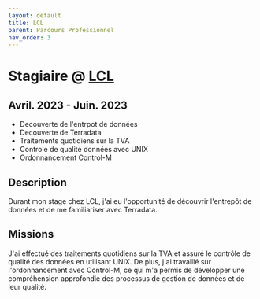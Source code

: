 ```yaml
---
layout: default
title: LCL
parent: Parcours Professionnel
nav_order: 3
---
```


# Stagiaire @ [LCL](https://www.lcl.fr/)
## Avril. 2023 - Juin. 2023
- Decouverte de l'entrpot de données
- Decouverte de Terradata
- Traitements quotidiens sur la TVA
- Controle de qualité données avec UNIX
- Ordonnancement Control-M
## Description
Durant mon stage chez LCL, j'ai eu l'opportunité de découvrir l'entrepôt de données et de me familiariser avec Terradata. 

## Missions
J'ai effectué des traitements quotidiens sur la TVA et assuré le contrôle de qualité des données en utilisant UNIX. De plus, j'ai travaillé sur l'ordonnancement avec Control-M, ce qui m'a permis de développer une compréhension approfondie des processus de gestion de données et de leur qualité.
